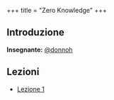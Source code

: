 +++
title = "Zero Knowledge"
+++


## Introduzione

**Insegnante:** [@donnoh](https://lucadonnoh.github.io/)

## Lezioni

- [Lezione 1](zkp1.pdf)
